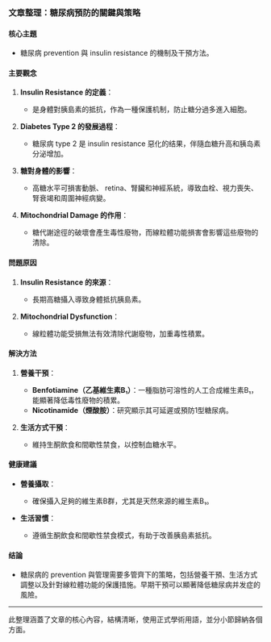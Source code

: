 ### 文章整理：糖尿病預防的關鍵與策略

#### 核心主題
- 糖尿病 prevention 與 insulin resistance 的機制及干預方法。

#### 主要觀念
1. **Insulin Resistance 的定義**：
   - 是身體對胰島素的抵抗，作為一種保護机制，防止糖分過多進入細胞。
   
2. **Diabetes Type 2 的發展過程**：
   - 糖尿病 type 2 是 insulin resistance 惡化的结果，伴隨血糖升高和胰岛素分泌增加。

3. **糖對身體的影響**：
   - 高糖水平可損害動脈、 retina、腎臟和神經系統，導致血栓、視力喪失、腎衰竭和周圍神經病變。

4. **Mitochondrial Damage 的作用**：
   - 糖代謝途徑的破壞會產生毒性廢物，而線粒體功能損害會影響這些廢物的清除。

#### 問題原因
1. **Insulin Resistance 的來源**：
   - 長期高糖攝入導致身體抵抗胰島素。
   
2. **Mitochondrial Dysfunction**：
   - 線粒體功能受損無法有效清除代謝廢物，加重毒性積累。

#### 解決方法
1. **營養干預**：
   - **Benfotiamine（乙基維生素B₁）**：一種脂肪可溶性的人工合成維生素B₁，能顯著降低毒性廢物的積累。
   - **Nicotinamide（煙酸胺）**：研究顯示其可延遲或預防1型糖尿病。

2. **生活方式干預**：
   - 維持生酮飲食和間歇性禁食，以控制血糖水平。

#### 健康建議
- **營養攝取**：
  - 確保攝入足夠的維生素B群，尤其是天然來源的維生素B₁。
  
- **生活習慣**：
  - 遵循生酮飲食和間歇性禁食模式，有助于改善胰島素抵抗。

#### 结論
- 糖尿病的 prevention 與管理需要多管齊下的策略，包括營養干預、生活方式調整以及針對線粒體功能的保護措施。早期干預可以顯著降低糖尿病并发症的風險。

---

此整理涵蓋了文章的核心內容，結構清晰，使用正式學術用語，並分小節歸納各個方面。